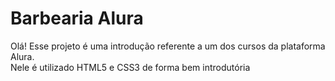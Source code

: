 # Barbearia Alura
Olá! 
Esse projeto é uma introdução referente a um dos cursos da plataforma Alura. </br>
Nele é utilizado HTML5 e CSS3 de forma bem introdutória
